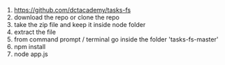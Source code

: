 1. https://github.com/dctacademy/tasks-fs
2. download the repo or clone the repo
3. take the zip file and keep it inside node folder
4. extract the file 
5. from command prompt / terminal go inside the folder 'tasks-fs-master'
6. npm install 
7. node app.js
